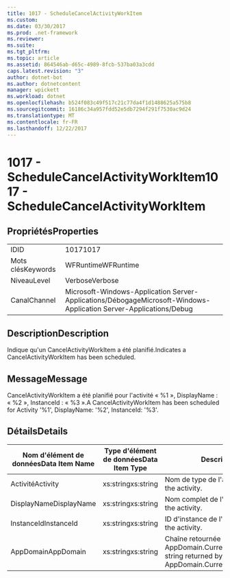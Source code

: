 ```yaml
---
title: 1017 - ScheduleCancelActivityWorkItem
ms.custom: 
ms.date: 03/30/2017
ms.prod: .net-framework
ms.reviewer: 
ms.suite: 
ms.tgt_pltfrm: 
ms.topic: article
ms.assetid: 864546ab-d65c-4989-8fcb-537ba03a3cdd
caps.latest.revision: "3"
author: dotnet-bot
ms.author: dotnetcontent
manager: wpickett
ms.workload: dotnet
ms.openlocfilehash: b524f083c49f517c21c77da4f1d1488625a575b8
ms.sourcegitcommit: 16186c34a957fdd52e5db7294f291f7530ac9d24
ms.translationtype: MT
ms.contentlocale: fr-FR
ms.lasthandoff: 12/22/2017
---
```

# <a name="1017---schedulecancelactivityworkitem"></a><span data-ttu-id="463d5-102">1017 - ScheduleCancelActivityWorkItem</span><span class="sxs-lookup"><span data-stu-id="463d5-102">1017 - ScheduleCancelActivityWorkItem</span></span>
## <a name="properties"></a><span data-ttu-id="463d5-103">Propriétés</span><span class="sxs-lookup"><span data-stu-id="463d5-103">Properties</span></span>  
  
|||  
|-|-|  
|<span data-ttu-id="463d5-104">ID</span><span class="sxs-lookup"><span data-stu-id="463d5-104">ID</span></span>|<span data-ttu-id="463d5-105">1017</span><span class="sxs-lookup"><span data-stu-id="463d5-105">1017</span></span>|  
|<span data-ttu-id="463d5-106">Mots clés</span><span class="sxs-lookup"><span data-stu-id="463d5-106">Keywords</span></span>|<span data-ttu-id="463d5-107">WFRuntime</span><span class="sxs-lookup"><span data-stu-id="463d5-107">WFRuntime</span></span>|  
|<span data-ttu-id="463d5-108">Niveau</span><span class="sxs-lookup"><span data-stu-id="463d5-108">Level</span></span>|<span data-ttu-id="463d5-109">Verbose</span><span class="sxs-lookup"><span data-stu-id="463d5-109">Verbose</span></span>|  
|<span data-ttu-id="463d5-110">Canal</span><span class="sxs-lookup"><span data-stu-id="463d5-110">Channel</span></span>|<span data-ttu-id="463d5-111">Microsoft-Windows-Application Server-Applications/Débogage</span><span class="sxs-lookup"><span data-stu-id="463d5-111">Microsoft-Windows-Application Server-Applications/Debug</span></span>|  
  
## <a name="description"></a><span data-ttu-id="463d5-112">Description</span><span class="sxs-lookup"><span data-stu-id="463d5-112">Description</span></span>  
 <span data-ttu-id="463d5-113">Indique qu'un CancelActivityWorkItem a été planifié.</span><span class="sxs-lookup"><span data-stu-id="463d5-113">Indicates a CancelActivityWorkItem has been scheduled.</span></span>  
  
## <a name="message"></a><span data-ttu-id="463d5-114">Message</span><span class="sxs-lookup"><span data-stu-id="463d5-114">Message</span></span>  
 <span data-ttu-id="463d5-115">CancelActivityWorkItem a été planifié pour l'activité « %1 », DisplayName : « %2 », InstanceId : « %3 ».</span><span class="sxs-lookup"><span data-stu-id="463d5-115">A CancelActivityWorkItem has been scheduled for Activity '%1', DisplayName: '%2', InstanceId: '%3'.</span></span>  
  
## <a name="details"></a><span data-ttu-id="463d5-116">Détails</span><span class="sxs-lookup"><span data-stu-id="463d5-116">Details</span></span>  
  
|<span data-ttu-id="463d5-117">Nom d'élément de données</span><span class="sxs-lookup"><span data-stu-id="463d5-117">Data Item Name</span></span>|<span data-ttu-id="463d5-118">Type d'élément de données</span><span class="sxs-lookup"><span data-stu-id="463d5-118">Data Item Type</span></span>|<span data-ttu-id="463d5-119">Description</span><span class="sxs-lookup"><span data-stu-id="463d5-119">Description</span></span>|  
|--------------------|--------------------|-----------------|  
|<span data-ttu-id="463d5-120">Activité</span><span class="sxs-lookup"><span data-stu-id="463d5-120">Activity</span></span>|<span data-ttu-id="463d5-121">xs:string</span><span class="sxs-lookup"><span data-stu-id="463d5-121">xs:string</span></span>|<span data-ttu-id="463d5-122">Nom de type de l'activité.</span><span class="sxs-lookup"><span data-stu-id="463d5-122">The type name of the activity.</span></span>|  
|<span data-ttu-id="463d5-123">DisplayName</span><span class="sxs-lookup"><span data-stu-id="463d5-123">DisplayName</span></span>|<span data-ttu-id="463d5-124">xs:string</span><span class="sxs-lookup"><span data-stu-id="463d5-124">xs:string</span></span>|<span data-ttu-id="463d5-125">Nom complet de l'activité.</span><span class="sxs-lookup"><span data-stu-id="463d5-125">The display name of the activity.</span></span>|  
|<span data-ttu-id="463d5-126">InstanceId</span><span class="sxs-lookup"><span data-stu-id="463d5-126">InstanceId</span></span>|<span data-ttu-id="463d5-127">xs:string</span><span class="sxs-lookup"><span data-stu-id="463d5-127">xs:string</span></span>|<span data-ttu-id="463d5-128">ID d'instance de l'activité.</span><span class="sxs-lookup"><span data-stu-id="463d5-128">The instance id of the activity.</span></span>|  
|<span data-ttu-id="463d5-129">AppDomain</span><span class="sxs-lookup"><span data-stu-id="463d5-129">AppDomain</span></span>|<span data-ttu-id="463d5-130">xs:string</span><span class="sxs-lookup"><span data-stu-id="463d5-130">xs:string</span></span>|<span data-ttu-id="463d5-131">Chaîne retournée par AppDomain.CurrentDomain.FriendlyName.</span><span class="sxs-lookup"><span data-stu-id="463d5-131">The string returned by AppDomain.CurrentDomain.FriendlyName.</span></span>|
